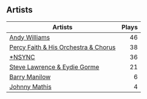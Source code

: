## Artists
Artists | Plays 
----- | -----: 
[Andy Williams](/artists/andy-williams-16425) | 46
[Percy Faith & His Orchestra & Chorus](/artists/percy-faith-his-orchestra-chorus-30066836) | 38
[*NSYNC](/artists/nsync-31882) | 36
[Steve Lawrence & Eydie Gorme](/artists/steve-lawrence-eydie-gorme-205352) | 21
[Barry Manilow](/artists/barry-manilow-31897) | 6
[Johnny Mathis](/artists/johnny-mathis-14581) | 4

